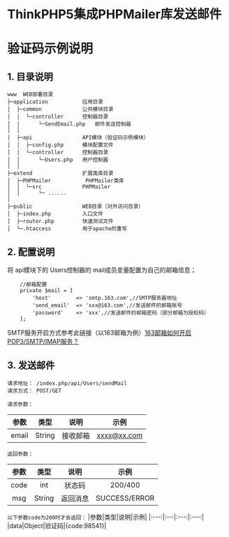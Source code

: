 ThinkPHP5集成PHPMailer库发送邮件
===============
# 验证码示例说明

## 1. 目录说明
~~~
www  WEB部署目录
├─application           应用目录
│  ├─common             公共模块目录
│  │  └─controller      控制器目录
│  │      └─SendEmail.php   邮件发送控制器
│  │
│  ├─api                API模块（验证码示例模块）
│  │  ├─config.php      模块配置文件
│  │  └─controller      控制器目录
│  │      └─Users.php   用户控制器
│  │
├─extend                扩展类库目录
│  ├─PHPMailer           PHPMailer类库
│  │  └─src             PHPMailer
│  │      └─ ......
│  
├─public                WEB目录（对外访问目录）
│  ├─index.php          入口文件
│  ├─router.php         快速测试文件
│  └─.htaccess          用于apache的重写

~~~

## 2. 配置说明
将 api模块下的 Users控制器的 mail成员变量配置为自己的邮箱信息；
```
    //邮箱配置
    private $mail = [
        'host'        => 'smtp.163.com',//SMTP服务器地址
        'send_email'  => 'xxx@163.com',//发送邮件的邮箱账号
        'password'    => 'xxx',//发送邮件的邮箱密码（部分邮箱为授权码）
    ];
```
SMTP服务开启方式参考此链接（以163邮箱为例）[163邮箱如何开启POP3/SMTP/IMAP服务？](http://help.163.com/10/0312/13/61J0LI3200752CLQ.html)


## 3. 发送邮件 
```
请求地址： /index.php/api/Users/sendMail
请求方式： POST/GET
```
`请求参数：`

 |参数|类型|说明|示例|
 |:---:|:--:|:---:|:---:|
 |email|String|接收邮箱|xxxx@xx.com|
 
`返回参数：`

 |参数|类型|说明|示例|
 |:---:|:--:|:---:|:---:|
 |code|int|状态码|200/400|
 |msg|String|返回消息|SUCCESS/ERROR|
 
 `以下参数code为200时才会返回：`
  |参数|类型|说明|示例|
 |:---:|:--:|:---:|:---:|
 |data|Object|验证码|{code:98541}|